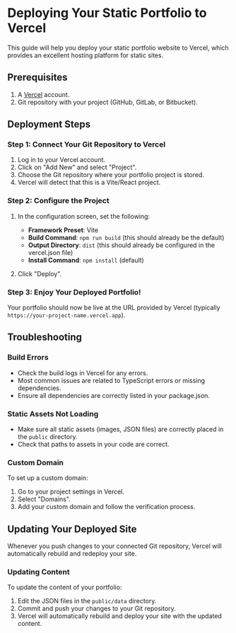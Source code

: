 # Deploying Your Static Portfolio to Vercel

This guide will help you deploy your static portfolio website to Vercel, which provides an excellent hosting platform for static sites.

## Prerequisites

1. A [Vercel](https://vercel.com) account.
2. Git repository with your project (GitHub, GitLab, or Bitbucket).

## Deployment Steps

### Step 1: Connect Your Git Repository to Vercel

1. Log in to your Vercel account.
2. Click on "Add New" and select "Project".
3. Choose the Git repository where your portfolio project is stored.
4. Vercel will detect that this is a Vite/React project.

### Step 2: Configure the Project

1. In the configuration screen, set the following:
   - **Framework Preset**: Vite
   - **Build Command**: `npm run build` (this should already be the default)
   - **Output Directory**: `dist` (this should already be configured in the vercel.json file)
   - **Install Command**: `npm install` (default)

2. Click "Deploy".

### Step 3: Enjoy Your Deployed Portfolio!

Your portfolio should now be live at the URL provided by Vercel (typically `https://your-project-name.vercel.app`).

## Troubleshooting

### Build Errors

- Check the build logs in Vercel for any errors.
- Most common issues are related to TypeScript errors or missing dependencies.
- Ensure all dependencies are correctly listed in your package.json.

### Static Assets Not Loading

- Make sure all static assets (images, JSON files) are correctly placed in the `public` directory.
- Check that paths to assets in your code are correct.

### Custom Domain

To set up a custom domain:

1. Go to your project settings in Vercel.
2. Select "Domains".
3. Add your custom domain and follow the verification process.

## Updating Your Deployed Site

Whenever you push changes to your connected Git repository, Vercel will automatically rebuild and redeploy your site.

### Updating Content

To update the content of your portfolio:

1. Edit the JSON files in the `public/data` directory.
2. Commit and push your changes to your Git repository.
3. Vercel will automatically rebuild and deploy your site with the updated content.
